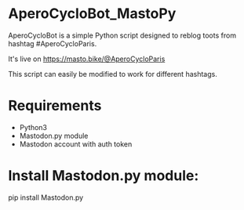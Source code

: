 # AperoCycloBot_MastoPy
AperoCycloBot is a simple Python script designed to reblog toots from hashtag #AperoCycloParis.

It's live on https://masto.bike/@AperoCycloParis

This script can easily be modified to work for different hashtags.

# Requirements
 * Python3
 * Mastodon.py module
 * Mastodon account with auth token

# Install Mastodon.py module:
  pip install Mastodon.py
